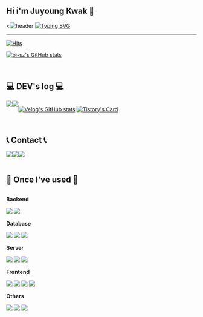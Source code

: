 ## Hi i'm Juyoung Kwak 👋

<![header](https://capsule-render.vercel.app/api?type=waving&color=6994CDEE&text=&animation=twinkling&height=80)
[![Typing SVG](https://readme-typing-svg.demolab.com?font=Alkatra&weight=500&size=45&duration=3500&pause=3&color=6994CDEE&center=false&vCenter=false&multiline=true&repeat=true&width=1000&height=100&lines=Welcome+to+bi-sz's+GitHub!👋)](https://git.io/typing-svg)
 
<div align="left">

-------

[![Hits](https://hits.seeyoufarm.com/api/count/incr/badge.svg?url=https%3A%2F%2Fgithub.com%2Fbi-sz&count_bg=%23FFB6F3&title_bg=%23555555&icon=&icon_color=%23E7E7E7&title=GITHUB&edge_flat=false)](https://hits.seeyoufarm.com)  

[![bi-sz's GitHub stats](https://github-readme-stats.vercel.app/api?username=bi-sz&include_all_commits=true&show_icons=true&theme=cobalt)](https://github.com/bi-sz/github-readme-stats)
 
<br>

## 💻 DEV's log 💻
<div style="display:flex; flex-direction:row;">
    <a href="https://velog.io/@bi-sz">
        <img src="https://img.shields.io/badge/Velog-20c997?style=for-the-badge&logo=Vimeo&logoColor=white"> 
    </a>
    <a href="https://li-yo.tistory.com">
        <img src="https://img.shields.io/badge/Tistory-000000?style=for-the-badge&logo=Tistory&logoColor=white"> 
    </a>
  
 [![Velog's GitHub stats](https://velog-readme-stats.vercel.app/api?name=bi-sz)](https://github.com/bi-sz/velog-readme-stats)
[![Tistory's Card](https://github-readme-tistory-card.vercel.app/api?name=li-yo&theme=default)](https://li-yo.tistory.com/)
</div><br>

## 📞 Contact 📞
<div style="display:flex; flex-direction:row;">
    <a href="mailto:kwonbe99@gmail.com">
        <img src="https://img.shields.io/badge/Gmail-EA4335?style=for-the-badge&logo=Gmail&logoColor=white"> 
    </a>
    <a href="https://open.kakao.com/o/sGFzzbsf">
        <img src="https://img.shields.io/badge/KakaoTalk-FFCD00?style=for-the-badge&logoColor=black&logo=KakaoTalk"> 
    </a>
    <a href="https://www.instagram.com/kwonbi_">
        <img src="https://img.shields.io/badge/Instagram-E4405F?style=for-the-badge&logo=Instagram&logoColor=white"> 
    </a>
</div><br>
    
## 🔨 Once I've used 🔨
<div style="display:flex; flex-direction:column; align-items:flex-start;">
    <!-- Backend -->
    <p><strong>Backend</strong></p>
    <div>
        <img src="https://img.shields.io/badge/Java-007396?style=for-the-badge&logo=Java&logoColor=white"> 
        <img src="https://img.shields.io/badge/Spring Boot-6DB33F?style=for-the-badge&logo=spring boot&logoColor=white"> 
    </div>
    <!-- Database -->
    <p><strong>Database</strong></p>
    <div>
        <img src="https://img.shields.io/badge/oracle-F80000?style=for-the-badge&logo=oracle&logoColor=white"> 
        <img src="https://img.shields.io/badge/mysql-4479A1?style=for-the-badge&logo=mysql&logoColor=white"> 
        <img src="https://img.shields.io/badge/firebase-FFCA28?style=for-the-badge&logo=firebase&logoColor=white">
    </div>
    <!-- Server -->
    <p><strong>Server</strong></p>
    <div>
        <img src="https://img.shields.io/badge/linux-FCC624?style=for-the-badge&logo=linux&logoColor=black"> 
        <img src="https://img.shields.io/badge/apache tomcat-F8DC75?style=for-the-badge&logo=apachetomcat&logoColor=black">
        <img src="https://img.shields.io/badge/Amazon AWS-232F3E?style=for-the-badge&logo=amazon aws&logoColor=white"> 
    </div>
    <!-- Frontend -->
    <p><strong>Frontend</strong></p>
    <div>
        <img src="https://img.shields.io/badge/html5-E34F26?style=flat-square&logo=html5&logoColor=white"> 
        <img src="https://img.shields.io/badge/css-1572B6?style=flat-square&logo=css3&logoColor=white"> 
        <img src="https://img.shields.io/badge/javascript-F7DF1E?style=flat-square&logo=javascript&logoColor=black"> 
        <img src="https://img.shields.io/badge/bootstrap-7952B3?style=flat-square&logo=bootstrap&logoColor=white">
    </div>
    <!-- Others -->
    <p><strong>Others</strong></p>
    <div>
        <img src="https://img.shields.io/badge/Kotlin-7F52FF?style=flat-square&logo=kotlin&logoColor=white">
        <img src="https://img.shields.io/badge/Andoid Studio-3DDC84?style=flat-square&logo=android studio&logoColor=white">
        <img src="https://img.shields.io/badge/python-3776AB?style=flat-square&logo=python&logoColor=white"> 
</div><br>
</div>


